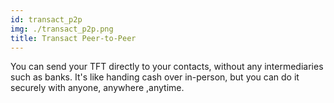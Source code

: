 ```yaml
---
id: transact_p2p
img: ./transact_p2p.png
title: Transact Peer-to-Peer
---
```


You can send your TFT directly to your contacts, without any intermediaries such as banks. It's like handing cash over in-person,
but you can do it securely with anyone, anywhere ,anytime.
